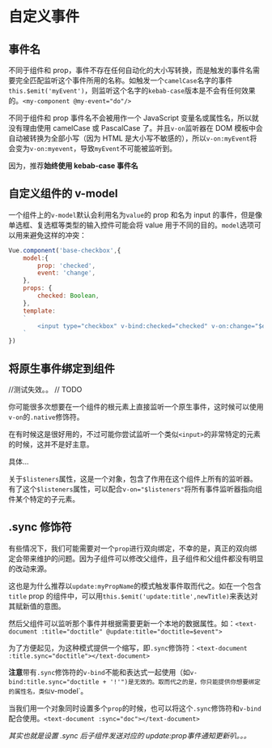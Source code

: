 # 自定义事件

## 事件名

不同于组件和 prop，事件不存在任何自动化的大小写转换，而是触发的事件名需要完全匹配监听这个事件所用的名称。如触发一个`camelCase`名字的事件`this.$emit('myEvent')`，则监听这个名字的`kebab-case`版本是不会有任何效果的。`<my-component @my-event="do"/>`

不同于组件和 prop 事件名不会被用作一个 JavaScript 变量名或属性名，所以就没有理由使用 camelCase 或 PascalCase 了。并且`v-on`监听器在 DOM 模板中会自动被转换为全部小写（因为  HTML 是大小写不敏感的），所以`v-on:myEvent`将会变为`v-on:myevent`，导致`myEvent`不可能被监听到。

因为，推荐**始终使用 kebab-case 事件名**

## 自定义组件的 v-model

一个组件上的`v-model`默认会利用名为`value`的 prop 和名为 input 的事件，但是像单选框、复选框等类型的输入控件可能会将 value 用于不同的目的。`model`选项可以用来避免这样的冲突：
```js
Vue.component('base-checkbox',{
    model:{
        prop: 'checked',
        event: 'change',
    },
    props: {
        checked: Boolean,
    },
    template:
    `
        <input type="checkbox" v-bind:checked="checked" v-on:change="$emit('change',$event.target.checked)">
    `
})
```

## 将原生事件绑定到组件

//测试失效。。 // TODO

你可能很多次想要在一个组件的根元素上直接监听一个原生事件，这时候可以使用`v-on`的`.native`修饰符。

在有时候这是很好用的，不过可能你尝试监听一个类似`<input>`的非常特定的元素的时候，这并不是好主意。

具体...

关于`$listeners`属性，这是一个对象，包含了作用在这个组件上所有的监听器。有了这个`$listeners`属性，可以配合`v-on="$listeners"`将所有事件监听器指向组件某个特定的子元素。

## .sync 修饰符

有些情况下，我们可能需要对一个`prop`进行双向绑定，不幸的是，真正的双向绑定会带来维护的问题。因为子组件可以修改父组件，且子组件和父组件都没有明显的改动来源。

这也是为什么推荐以`update:myPropName`的模式触发事件取而代之。如在一个包含`title` prop 的组件中，可以用`this.$emit('update:title',newTitle)`来表达对其赋新值的意图。

然后父组件可以监听那个事件并根据需要更新一个本地的数据属性。如：`<text-document :title="doctitle" @update:title="doctitle=$event">`

为了方便起见，为这种模式提供一个缩写，即`.sync`修饰符：`<text-document :title.sync="doctitle"></text-document>`

**注意**带有`.sync`修饰符的`v-bind`不能和表达式一起使用（如`v-bind:title.sync="doctitle + '!'")是无效的。取而代之的是，你只能提供你想要绑定的属性名，类似`v-model`。

当我们用一个对象同时设置多个`prop`的时候，也可以将这个`.sync`修饰符和`v-bind`配合使用。`<text-document :sync="doc"></text-document>`

*其实也就是设置 .sync 后子组件发送对应的 update:prop事件通知更新叭。。。*

